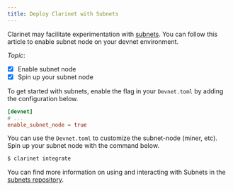```yaml
---
title: Deploy Clarinet with Subnets
---
```


Clarinet may facilitate experimentation with [subnets](https://www.youtube.com/watch?v=PFPwuVCGGuI). You can follow this article to enable subnet node on your devnet environment.

*Topic*:

- [x] Enable subnet node
- [x] Spin up your subnet node

To get started with subnets, enable the flag in your `Devnet.toml` by adding the configuration below.

```toml
[devnet]
# ...
enable_subnet_node = true
```
You can use the `Devnet.toml` to customize the subnet-node (miner, etc). 
Spin up your subnet node with the command below.

```bash
$ clarinet integrate
```
You can find more information on using and interacting with Subnets in the [subnets repository](https://github.com/hirosystems/stacks-subnets).
